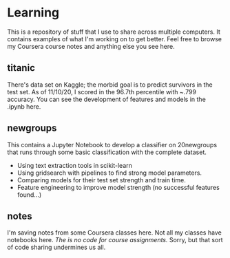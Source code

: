 # Learning

This is a repository of stuff that I use to share across multiple computers. It contains examples of what I'm working on to get better. Feel free to browse my Coursera course notes and anything else you see here.

## titanic

There's data set on Kaggle; the morbid goal is to predict survivors in the test set. As of 11/10/20, I scored in the 96.7th percentile with ~.799 accuracy. You can see the development of features and models in the .ipynb here.

## newgroups

This contains a Jupyter Notebook to develop a classifier on 20newgroups that runs through some basic classification with the complete dataset.
- Using text extraction tools in scikit-learn
- Using gridsearch with pipelines to find strong model parameters.
- Comparing models for their test set strength and train time.
- Feature engineering to improve model strength (no successful features found...)

## notes

I'm saving notes from some Coursera classes here. Not all my classes have notebooks here. _The is no code for course assignments._ Sorry, but that sort of code sharing undermines us all.